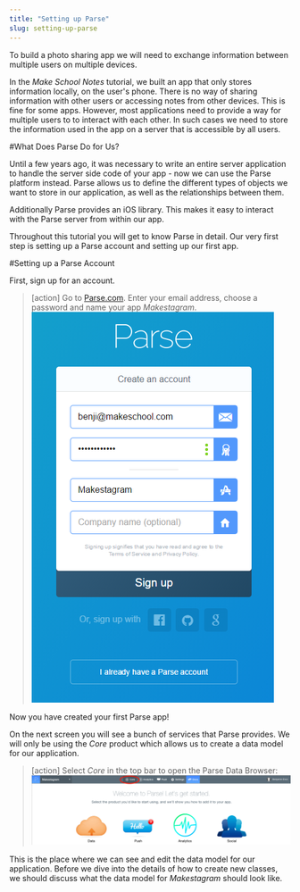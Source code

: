 ```yaml
---
title: "Setting up Parse"
slug: setting-up-parse
---
```


To build a photo sharing app we will need to exchange information between multiple users on multiple devices.

In the *Make School Notes* tutorial, we built an app that only stores information locally, on the user's phone. There is no way of sharing information with other users or accessing notes from other devices. This is fine for some apps. However, most applications need to provide a way for multiple users to to interact with each other. In such cases we need to store the information used in the app on a server that is accessible by all users.

#What Does Parse Do for Us?

Until a few years ago, it was necessary to write an entire server application to handle the server side code of your app - now we can use the Parse platform instead. Parse allows us to define the different types of objects we want to store in our application, as well as the relationships between them.

Additionally Parse provides an iOS library. This makes it easy to interact with the Parse server from within our app.

Throughout this tutorial you will get to know Parse in detail. Our very first step is setting up a Parse account and setting up our first app.

#Setting up a Parse Account

First, sign up for an account.

> [action]
Go to [Parse.com](http://parse.com). Enter your email address, choose a password and name your app *Makestagram*.
![image](signup_parse.png)


Now you have created your first Parse app!

On the next screen you will see a bunch of services that Parse provides. We will only be using the *Core* product which allows us to create a data model for our application.

> [action]
Select *Core* in the top bar to open the Parse Data Browser:
![image](parse_core.png)

This is the place where we can see and edit the data model for our application. Before we dive into the details of how to create new classes, we should discuss what the data model for *Makestagram* should look like.
